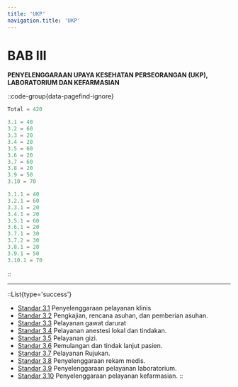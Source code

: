 ```yaml
---
title: 'UKP'
navigation.title: 'UKP'
---
```


# BAB III 

**PENYELENGGARAAN UPAYA KESEHATAN PERSEORANGAN (UKP), LABORATORIUM DAN KEFARMASIAN**  

::code-group{data-pagefind-ignore}
```js [Nilai]
Total = 420
```
```js [Standar]
3.1 = 40
3.2 = 60
3.3 = 20 
3.4 = 20 
3.5 = 60 
3.6 = 20 
3.7 = 60 
3.8 = 20
3.9 = 50
3.10 = 70
```
```js [Kriteria]
3.1.1 = 40
3.2.1 = 60
3.3.1 = 20
3.4.1 = 20
3.5.1 = 60
3.6.1 = 20
3.7.1 = 30
3.7.2 = 30
3.8.1 = 20
3.9.1 = 50
3.10.1 = 70
```
::

---
::List{type='success'}

- [Standar 3.1](/docs/akred/pkm/3/1) Penyelenggaraan pelayanan klinis 
- [Standar 3.2](/docs/akred/pkm/3/2) Pengkajian, rencana asuhan, dan pemberian asuhan. 
- [Standar 3.3](/docs/akred/pkm/3/3) Pelayanan gawat darurat 
- [Standar 3.4](/docs/akred/pkm/3/4) Pelayanan anestesi lokal dan tindakan. 
- [Standar 3.5](/docs/akred/pkm/3/5) Pelayanan gizi. 
- [Standar 3.6](/docs/akred/pkm/3/6) Pemulangan dan tindak lanjut pasien. 
- [Standar 3.7](/docs/akred/pkm/3/7) Pelayanan Rujukan. 
- [Standar 3.8](/docs/akred/pkm/3/8) Penyelenggaraan rekam medis. 
- [Standar 3.9](/docs/akred/pkm/3/9) Penyelenggaraan pelayanan laboratorium. 
- [Standar 3.10](/docs/akred/pkm/3/10) Penyelenggaraan pelayanan kefarmasian. 
::
